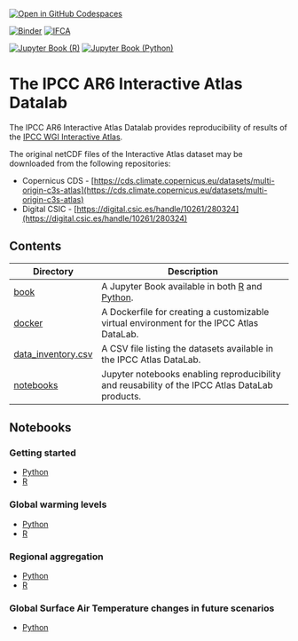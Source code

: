 [![Open in GitHub Codespaces](https://github.com/codespaces/badge.svg)](https://codespaces.new/SantanderMetGroup/IPCC-Atlas-Datalab)

[![Binder](https://mybinder.org/badge_logo.svg)](https://mybinder.org/v2/gh/SantanderMetGroup/IPCC-Atlas-Datalab/HEAD?labpath=README.md) [![IFCA](https://img.shields.io/badge/launch-IFCA-orange)](https://hub.climate4r.ifca.es/hub/user-redirect/git-pull?repo=https%3A%2F%2Fgithub.com%2FSantanderMetGroup%2FIPCC-Atlas-Datalab&urlpath=lab%2Ftree%2FIPCC-Atlas-Datalab%2Fnotebooks%2FR%2Fgetting_started.ipynb&branch=main) 

[![Jupyter Book (R)](https://img.shields.io/badge/Jupyter_Book-R-green)](https://santandermetgroup.github.io/IPCC-Atlas-Datalab/book/R/html/getting_started.html) [![Jupyter Book (Python)](https://img.shields.io/badge/Jupyter_Book-Python-green)](https://santandermetgroup.github.io/IPCC-Atlas-Datalab/book/python/html/getting_started.html)

# The IPCC AR6 Interactive Atlas Datalab

The IPCC AR6 Interactive Atlas Datalab provides reproducibility of results of the [IPCC WGI Interactive Atlas](https://interactive-atlas.ipcc.ch).

The original netCDF files of the Interactive Atlas dataset may be downloaded from the following repositories:

- Copernicus CDS - [https://cds.climate.copernicus.eu/datasets/multi-origin-c3s-atlas](https://cds.climate.copernicus.eu/datasets/multi-origin-c3s-atlas)
- Digital CSIC - [https://digital.csic.es/handle/10261/280324](https://digital.csic.es/handle/10261/280324)


## Contents

| Directory         | Description                                                                                          |
|-------------------|------------------------------------------------------------------------------------------------------|
| [book](book)                              | A Jupyter Book available in both [R](https://santandermetgroup.github.io/IPCC-Atlas-Datalab/book/R/html/getting_started.html) and [Python](https://santandermetgroup.github.io/IPCC-Atlas-Datalab/book/python/html/getting_started.html). | 
| [docker](docker)                          | A Dockerfile for creating a customizable virtual environment for the IPCC Atlas DataLab.             |
| [data\_inventory.csv](data_inventory.csv) | A CSV file listing the datasets available in the IPCC Atlas DataLab.                              |
| [notebooks](notebooks)                    | Jupyter notebooks enabling reproducibility and reusability of the IPCC Atlas DataLab products.       |

## Notebooks

### Getting started

- [Python](notebooks/python/getting_started.ipynb)
- [R](notebooks/R/getting_started.ipynb)

### Global warming levels

- [Python](notebooks/python/maps_of_change/Maps_of_change_under_global-warming-levels.ipynb)
- [R](notebooks/R/maps_of_change/Maps_of_change_under_global-warming-levels.ipynb)

### Regional aggregation

- [Python](notebooks/python/regional_aggregation/Regional_aggregation_and_visualization.ipynb)
- [R](notebooks/R/regional_aggregation/Regional_aggregation_and_visualization.ipynb)

### Global Surface Air Temperature changes in future scenarios

- [Python](notebooks/python/time-series_of_change/GSAT-change_time-series.ipynb)

